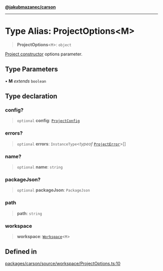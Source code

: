 [**@jakubmazanec/carson**](../README.md)

---

# Type Alias: ProjectOptions\<M\>

> **ProjectOptions**\<`M`\>: `object`

[Project constructor](../classes/Project.md#constructors) options parameter.

## Type Parameters

• **M** _extends_ `boolean`

## Type declaration

### config?

> `optional` **config**: [`ProjectConfig`](ProjectConfig.md)

### errors?

> `optional` **errors**: `InstanceType`\<_typeof_ [`ProjectError`](../variables/ProjectError.md)\>[]

### name?

> `optional` **name**: `string`

### packageJson?

> `optional` **packageJson**: `PackageJson`

### path

> **path**: `string`

### workspace

> **workspace**: [`Workspace`](../classes/Workspace.md)\<`M`\>

## Defined in

[packages/carson/source/workspace/ProjectOptions.ts:10](https://github.com/jakubmazanec/tools/blob/92d3fc1374d1ad6d45198d05d061e0f856a89434/packages/carson/source/workspace/ProjectOptions.ts#L10)
